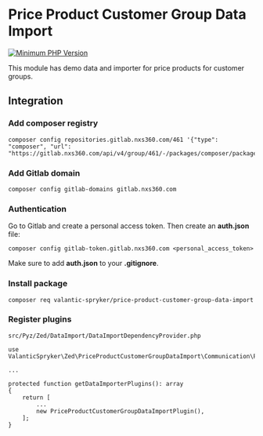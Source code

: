 # Price Product Customer Group Data Import

[![Minimum PHP Version](https://img.shields.io/badge/php-%3E%3D%207.4-8892BF.svg)](https://php.net/)

This module has demo data and importer for price products for customer groups.

## Integration

### Add composer registry
```
composer config repositories.gitlab.nxs360.com/461 '{"type": "composer", "url": "https://gitlab.nxs360.com/api/v4/group/461/-/packages/composer/packages.json"}'
```

### Add Gitlab domain
```
composer config gitlab-domains gitlab.nxs360.com
```

### Authentication
Go to Gitlab and create a personal access token. Then create an **auth.json** file:
```
composer config gitlab-token.gitlab.nxs360.com <personal_access_token>
```

Make sure to add **auth.json** to your **.gitignore**.

### Install package
```
composer req valantic-spryker/price-product-customer-group-data-import
```

### Register plugins
`src/Pyz/Zed/DataImport/DataImportDependencyProvider.php`

```
use ValanticSpryker\Zed\PriceProductCustomerGroupDataImport\Communication\Plugin\PriceProductCustomerGroupDataImportPlugin;

...

protected function getDataImporterPlugins(): array
{
    return [
        ...
        new PriceProductCustomerGroupDataImportPlugin(),
    ];
}
```
